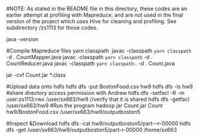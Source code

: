 #NOTE: As stated in the README file in this directory, these codes are an earlier attempt at profiling with Mapreduce, and are not used in the final version of the project which uses Hive for cleaning and profiling. See subdirectory /zs1113 for those codes.


java -version 

#Compile Mapreduce files
yarn classpath 
javac -classpath `yarn classpath` -d . CountMapper.java
javac -classpath `yarn classpath` -d . CountReducer.java
javac -classpath `yarn classpath`:. -d . Count.java

jar -cvf Count.jar *.class

#Upload data onto hdfs
hdfs dfs -put BostonFood.csv hw9
hdfs dfs -ls hw9
#share directory access permission with Andrew
hdfs dfs -setfacl -R -m user:zs1113:rwx /user/sx663/hw9
//verify that it is shared 
hdfs dfs -getfacl /user/sx663/hw9
#Run the program
hadoop jar Count.jar Count hw9/BostonFood.csv /user/sx663/hw9/outputboston5

#Inspect &Download
hdfs dfs -cat hw9/outputboston5/part—r-00000
hdfs dfs -get /user/sx663/hw9/outputboston5/part-r-00000 /home/sx663
